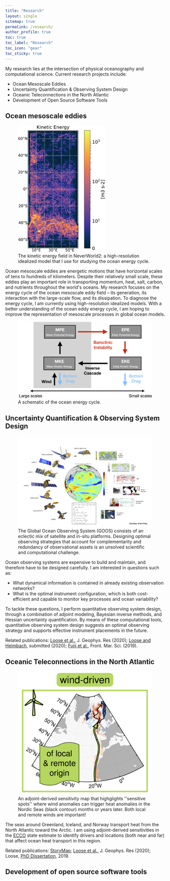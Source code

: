 ```yaml
---
title: "Research"
layout: single
sitemap: true
permalink: /research/
author_profile: true
toc: true
toc_label: "Research"
toc_icon: "gear"
toc_sticky: true
---
```


My research lies at the intersection of physical oceanography and computational science. Current research projects include:
- Ocean Mesoscale Eddies
- Uncertainty Quantification & Observing System Design
- Oceanic Teleconnections in the North Atlantic
- Development of Open Source Software Tools

## Ocean mesoscale eddies

<figure>
  <img src="/assets/images/hKE_16deg.png" height="400px" alt="">
  <figcaption>The kinetic energy field in NeverWorld2: a high-resolution idealized model that I use for studying the ocean energy cycle.</figcaption>
</figure>

Ocean mesoscale eddies are energetic motions that have horizontal scales of tens to hundreds of kilometers.
Despite their relatively small scale, these eddies play an important role in transporting momentum, heat, salt, carbon, and nutrients throughout the world's oceans.
My research focuses on the energy cycle of the ocean mesoscale eddy field – its generation, its interaction with the large-scale flow, and its dissipation. 
To diagnose the energy cycle, I am currently using high-resolution idealized models. 
With a better understanding of the ocean eddy energy cycle, I am hoping to improve the representation of mesoscale processes in global ocean models.

<figure>
  <img src="/assets/images/cycle.png" width="1000px" alt="">
  <figcaption>A schematic of the ocean energy cycle.</figcaption>
</figure>


## Uncertainty Quantification & Observing System Design

<figure>
  <img src="/assets/images/QND.png" alt="">
  <figcaption> 
The Global Ocean Observing System (GOOS) consists of an eclectic mix of satellite and in-situ platforms. Designing optimal observing strategies that account for complementarity and redundancy of observational assets is an unsolved scientific and computational challenge.
</figcaption>
</figure>

Ocean observing systems are expensive to build and maintain, and therefore have to be designed carefully. I am interested in questions such as:
- What dynamical information is contained in already existing observation networks? 
- What is the optimal instrument configuration, which is both cost-efficient and capable to monitor key processes and ocean variability?

To tackle these questions, I perform quantitative observing system design, through a combination of adjoint modeling, Bayesian inverse methods, and Hessian uncertainty quantification. By means of these computational tools, quantitative observing system design suggests an optimal observing strategy and supports effective instrument placements in the future.

Related publications: [Loose et al.](https://doi.org/10.1029/2020JC016112), J. Geophys. Res (2020); 
[Loose and Heimbach](https://doi.org/10.1002/essoar.10504562.1), submitted (2020);
[Fujii et al.](https://www.frontiersin.org/articles/10.3389/fmars.2019.00417/full), Front. Mar. Sci. (2019).

## Oceanic Teleconnections in the North Atlantic

<figure>
  <img src="/assets/images/NordicSeas.png" alt="">
  <figcaption> 
An adjoint-derived sensitivity map that highglights ''sensitive spots'' where wind anomalies can trigger heat anomalies in the Nordic Seas (black contour) months or years later. Both local and remote winds are important!
</figcaption>
</figure>

The seas around Greenland, Iceland, and Norway transport heat from the North Atlantic toward the Arctic.
I am using adjoint-derived sensitivities in the [ECCO](https://ecco-group.org/) state estimate to identify drivers and locations (both near and far) that affect ocean heat transport in this region.

Related publications:
[StoryMap](https://www.ecco-group.org/storymaps.htm?id=43);
 [Loose et al.](https://doi.org/10.1029/2020JC016112), J. Geophys. Res (2020);
Loose, [PhD Dissertation](http://bora.uib.no/handle/1956/24456), 2019.

## Development of open source software tools

